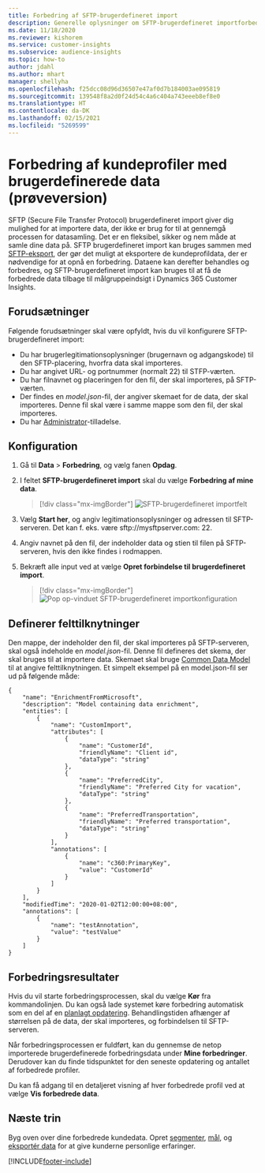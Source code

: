 ```yaml
---
title: Forbedring af SFTP-brugerdefineret import
description: Generelle oplysninger om SFTP-brugerdefineret importforbedring.
ms.date: 11/18/2020
ms.reviewer: kishorem
ms.service: customer-insights
ms.subservice: audience-insights
ms.topic: how-to
author: jdahl
ms.author: mhart
manager: shellyha
ms.openlocfilehash: f25dcc08d96d36507e47af0d7b184003ae095819
ms.sourcegitcommit: 139548f8a2d0f24d54c4a6c404a743eeeb8ef8e0
ms.translationtype: HT
ms.contentlocale: da-DK
ms.lasthandoff: 02/15/2021
ms.locfileid: "5269599"
---
```

# <a name="enrich-customer-profiles-with-custom-data-preview"></a>Forbedring af kundeprofiler med brugerdefinerede data (prøveversion)

SFTP (Secure File Transfer Protocol) brugerdefineret import giver dig mulighed for at importere data, der ikke er brug for til at gennemgå processen for datasamling. Det er en fleksibel, sikker og nem måde at samle dine data på. SFTP brugerdefineret import kan bruges sammen med [SFTP-eksport](export-sftp.md), der gør det muligt at eksportere de kundeprofildata, der er nødvendige for at opnå en forbedring. Dataene kan derefter behandles og forbedres, og SFTP-brugerdefineret import kan bruges til at få de forbedrede data tilbage til målgruppeindsigt i Dynamics 365 Customer Insights.

## <a name="prerequisites"></a>Forudsætninger

Følgende forudsætninger skal være opfyldt, hvis du vil konfigurere SFTP-brugerdefineret import:

- Du har brugerlegitimationsoplysninger (brugernavn og adgangskode) til den SFTP-placering, hvorfra data skal importeres.
- Du har angivet URL- og portnummer (normalt 22) til STFP-værten.
- Du har filnavnet og placeringen for den fil, der skal importeres, på SFTP-værten.
- Der findes en *model.json*-fil, der angiver skemaet for de data, der skal importeres. Denne fil skal være i samme mappe som den fil, der skal importeres.
- Du har [Administrator](permissions.md#administrator)-tilladelse.

## <a name="configuration"></a>Konfiguration

1. Gå til **Data** > **Forbedring**, og vælg fanen **Opdag**.

1. I feltet **SFTP-brugerdefineret import** skal du vælge **Forbedring af mine data**.

   > [!div class="mx-imgBorder"]
   > ![SFTP-brugerdefineret importfelt](media/SFTP_Custom_Import_tile.png "SFTP-brugerdefineret importfelt")

1. Vælg **Start her**, og angiv legitimationsoplysninger og adressen til SFTP-serveren. Det kan f. eks. være sftp://mysftpserver.com: 22.

1. Angiv navnet på den fil, der indeholder data og stien til filen på SFTP-serveren, hvis den ikke findes i rodmappen.

1. Bekræft alle input ved at vælge **Opret forbindelse til brugerdefineret import**.

   > [!div class="mx-imgBorder"]
   > ![Pop op-vinduet SFTP-brugerdefineret importkonfiguration](media/SFTP_Custom_Import_Configuration_flyout.png "Pop op-vinduet SFTP-brugerdefineret importkonfiguration")

## <a name="defining-field-mappings"></a>Definerer felttilknytninger 

Den mappe, der indeholder den fil, der skal importeres på SFTP-serveren, skal også indeholde en *model.json*-fil. Denne fil defineres det skema, der skal bruges til at importere data. Skemaet skal bruge [Common Data Model](https://docs.microsoft.com/common-data-model/) til at angive felttilknytningen. Et simpelt eksempel på en model.json-fil ser ud på følgende måde:

```
{
    "name": "EnrichmentFromMicrosoft",
    "description": "Model containing data enrichment",
    "entities": [
        {
            "name": "CustomImport",
            "attributes": [
                {
                    "name": "CustomerId",
                    "friendlyName": "Client id",
                    "dataType": "string"
                },
                {
                    "name": "PreferredCity",
                    "friendlyName": "Preferred City for vacation",
                    "dataType": "string"
                },
                {
                    "name": "PreferredTransportation",
                    "friendlyName": "Preferred transportation",
                    "dataType": "string"
                }
            ],
            "annotations": [
                {
                    "name": "c360:PrimaryKey",
                    "value": "CustomerId"
                }
            ]
        }
    ],
    "modifiedTime": "2020-01-02T12:00:00+08:00",
    "annotations": [
        {
            "name": "testAnnotation",
            "value": "testValue"
        }
    ]
}
```

## <a name="enrichment-results"></a>Forbedringsresultater

Hvis du vil starte forbedringsprocessen, skal du vælge **Kør** fra kommandolinjen. Du kan også lade systemet køre forbedring automatisk som en del af en [planlagt opdatering](system.md#schedule-tab). Behandlingstiden afhænger af størrelsen på de data, der skal importeres, og forbindelsen til SFTP-serveren.

Når forbedringsprocessen er fuldført, kan du gennemse de netop importerede brugerdefinerede forbedringsdata under **Mine forbedringer**. Derudover kan du finde tidspunktet for den seneste opdatering og antallet af forbedrede profiler.

Du kan få adgang til en detaljeret visning af hver forbedrede profil ved at vælge **Vis forbedrede data**.

## <a name="next-steps"></a>Næste trin

Byg oven over dine forbedrede kundedata. Opret [segmenter](segments.md), [mål](measures.md), og [eksportér data](export-destinations.md) for at give kunderne personlige erfaringer.




[!INCLUDE[footer-include](../includes/footer-banner.md)]